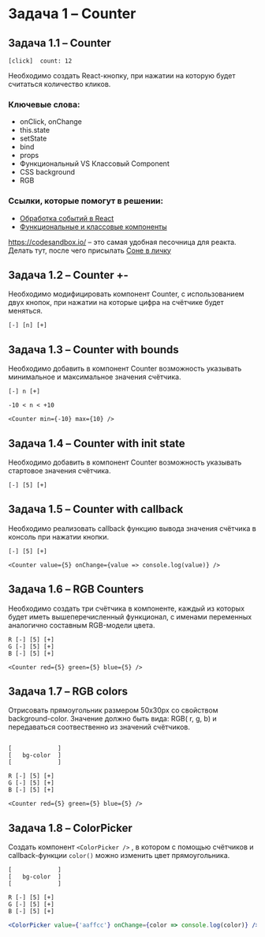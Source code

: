 # Задача 1 – Counter


## Задача 1.1 – Counter

```
[click]  count: 12
```

Необходимо создать React-кнопку, при нажатии на которую будет считаться количество кликов.

### Ключевые слова: 
- onClick, onChange
- this.state
- setState
- bind
- props
- Функциональный VS Классовый Component
- CSS background
- RGB

### Ссылки, которые помогут в решении:
- [Обработка событий в React](https://ru.reactjs.org/docs/handling-events.html)
- [Функциональные и классовые компоненты](https://ru.reactjs.org/docs/components-and-props.html#function-and-class-components)

https://codesandbox.io/ – это самая удобная песочница для реакта.
Делать тут, после чего присылать [Соне в личку](https://t.me/sophiyabezruk)

## Задача 1.2 – Counter +-


Необходимо модифицировать компонент Counter, с использованием двух кнопок, при нажатии на которые цифра на счётчике будет меняться.

```
[-] [n] [+]
```

## Задача 1.3 – Counter with bounds

Необходимо добавить в компонент Counter возможность указывать минимальное и максимальное значения счётчика.

```
[-] n [+]

-10 < n < +10

<Counter min={-10} max={10} />
```


## Задача 1.4 – Counter with init state

Необходимо добавить в компонент Counter возможность указывать стартовое значения счётчика.

```
[-] [5] [+]
```

<Counter value={5} />


## Задача 1.5 – Counter with callback

Необходимо реализовать callback функцию вывода значения счётчика в консоль при нажатии кнопки.

```
[-] [5] [+]

<Counter value={5} onChange={value => console.log(value)} />
```
 

## Задача 1.6 – RGB Counters

Необходимо создать три счётчика в компоненте, каждый из которых будет иметь вышеперечисленный функционал, с именами переменных аналогично составным RGB-модели цвета.

```
R [-] [5] [+]
G [-] [5] [+]
B [-] [5] [+]

<Counter red={5} green={5} blue={5} />
```


## Задача 1.7 – RGB colors

Отрисовать прямоугольник размером 50x30px со свойством background-color. Значение должно быть вида: RGB( r, g, b) и передаваться соотвественно из значений счётчиков.
```

[             ]
[   bg-color  ]
[             ]

R [-] [5] [+]
G [-] [5] [+]
B [-] [5] [+]

<Counter red={5} green={5} blue={5} />
```

## Задача 1.8 – ColorPicker

Создать компонент ```<ColorPicker />``` , в котором с помощью счётчиков и callback-функции ```color()``` можно изменить цвет прямоугольника.

```
[             ]
[   bg-color  ]
[             ]

R [-] [5] [+]
G [-] [5] [+]
B [-] [5] [+]
```

```jsx
<ColorPicker value={'aaffcc'} onChange={color => console.log(color)} /> 
```


  




